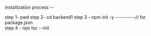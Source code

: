 installization process -- 

step 1-  pwd
step 2-  cd backend1
step 3 -  npm init -y    ----------// for package.json   
step 4 -  npx tsc --init    

